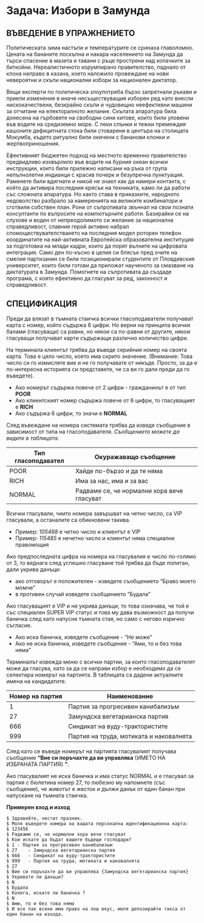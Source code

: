 # **Задача**: Избори в Замунда

## ВЪВЕДЕНИЕ В УПРАЖНЕНИЕТО

Политическата зима настъпи и температурите се сринаха главоломно. Цената на бананите поскъпна и накара населението на Замунда да търси спасение в мазета и тавани с ръце прострени над копачките за биткойни. Нереалистичното корумпирано правителство, паднало от клона направо в казана, което наложило провеждане на нови невероятни и скъпи национални избори за национален диктатор. 

Вещи експерти по политическа злоупотреба бързо запретнали ръкави и приели изменения в иначе несъществуващия изборен ред като внесли нискокачествени, безкрайно скъпи и чудовищно неефективни машини за отчитане на електоралното желание. Скъпата апаратура била донесена на гърбовете на свободни сини китове, които били уловени във водите на средиземно море. С леки спънки и тежки премеждия кашоните дефицитната стока били стоварени в центъра на столицата Мокумба, където ритуално били окичени с бананови клонки и жертвоприношения. 

Ефективният бюджетен подход на местното временно правителство предвидливо изхвърлило във водите на бурния океан всички инструкции, които били прилежно написани на ръка от група непълнолетни индианци с красив почерк и безупречна пунктуация. Раменете били вдигнати и никой не знаел как да намери контакта, с който да активира последния крясък на техниката, камо ли да работи със сложната апаратура. 
Но както става в приказките, народното недоволство разбрало за намеренията на великите комбинатори и сготвили собствен план. Рони от съпротивата звъннал на свои познати консултанти по въпросите на компютърните работи. Базирайки се на слухове и воден от непреодолимото си желание за национална справедливост, славния герой активно набрал спомоществувателстването на последния модел роторен телефон координатите на най-активната Европейска образователна институция за подготовка на млади кадри, които да порят вълните на цифровата интеграция. Само ден по-късно в целия си блясък пред очите на смелия партизанин се били позиционирали студентите от Пловдивския университет, които били готови да приложат наученото за смазване на диктатурата в Замунда. 
Помогнете на съпротивата да създаде програма, с която ефективно да гласуват за ред, законност и справедливост.

## СПЕЦИФИКАЦИЯ

Преди да влязат в тъмната стаичка всички гласоподаватели получават карта с номер, който съдържа 6 цифри. Но верни на принципа всички балами (гласуващи) са равни, но някои са по-равни от другите, някои гласуващи получават карти съдържащи различно количество цифри.

На терминала клиентът трябва да въведе серийния номер на своята карта. Това е цяло число, което има скрито значение. 
(Внимание: Това число си го измисляте вие и не го получавате от никъде. Просто, за да е по-интересна историята си представете, че са ви го дали преди да го въведете).
- Ако номерът съдържа повече от 2 цифри - гражданинът е от тип **POOR**
- Ако клиентският номер съдържа повече от 6 цифри, то гласуващият е **RICH**
- Ако съдържа 6 цифри, то значи е **NORMAL**

След въвеждане на номера системата трябва да изведе съобщение в зависимост от типа на гласоподавателя. 
*Съобщението можете да видите в таблицата.*

| Тип гласоподавател      | Окуражаващо съобщение |
| ------ | -------------------------------------------- |
| POOR   | Хайде по-бързо и да те няма                  |
| RICH   | Има за нас, има и за вас                     |
| NORMAL | Радваме се, че нормални хора вече гласуват   |

Всички гласували, чиито номера завършват на четно число, са VIP гласували, а останалите са обикновени такива. 
- Пример: *105468* е четно число и клиентът е VIP 
- Пример: *115485* е нечетно число и клиентът няма специални правомощия 

Ако предпоследната цифра на номера на гласувалия е число по-голямо от 3, то веднага след успешно гласуване той трябва да бъде попитан, дали укрива данъци:
- ако отговорът е положителен - изведете съобщението “Браво моето момче” 
- в противен случай изведете съобщението “Будала”

Ако гласуващият е VIP и не укрива данъци, то това означава, че той е със специален SUPER VIP статус и това му дава възможност да получи баничка след като напусне тъмната стая, но само с негово изрично съгласие. 
- Ако иска баничка, изведете съобщение - “Не може”
- Ако не иска баничка, изведете съобщение - “Ами, то и без това няма”

Терминалът извежда меню с всички партии, за които гласоподавателят може да гласува, като за да се направи избор е необходимо да се селектира номерът на партията. В таблицата са дадени актуалните имена на кандидатите. 

| Номер на партия      | Наименование |
| ----- | ----------------------------------------- |
| 1     | Партия за прогресивен канибализъм         |
| 27    | Замундска вегетарианска партия            |
| 666   | Синдикат на вуду-трактористите            |
| 999   | Партия на труда, мотиката и наковалнята   |


След като се въведе номерът на партията гласувалият получава съобщение **“Вие си поръчахте да ви управлява** {ИМЕТО НА ИЗБРАНАТА ПАРТИЯ} **”**.

Ако гласувалият не иска баничка и има статус NORMAL и е гласувал за партия с бюлетина номер 27, то любезно му напомнете (със съобщение), че животът е жесток и дължи данък от един банан при напускане на тъмната стаичка.


**Примерен вход и изход**

```
$ Здравейте, честит празник.
$ Моля въведете номера на вашата персонална идентификационна карта: 
$ 123456
$ Радваме се, че нормални хора вече гласуват
$ Кои искате да бъдат вашите бъдещи господари?
$ 1	- Партия за прогресивен канибализъм
$ 27	- Замундска вегетарианска партия
$ 666	- Синдикат на вуду-трактористите
$ 999	- Партия на труда, мотиката и наковалнята
$ 27
$ Вие си поръчахте да ви управлява {Замундска вегетарианска партия}
$ Укривате ли данъци?
$ N
$ Будала
$ Колега, искате ли баничка ?
$ N
$ Ами, то и без това няма
$ И все пак всеки има право на лош вкус, моля депозирайте такса от един банан на изхода.
```